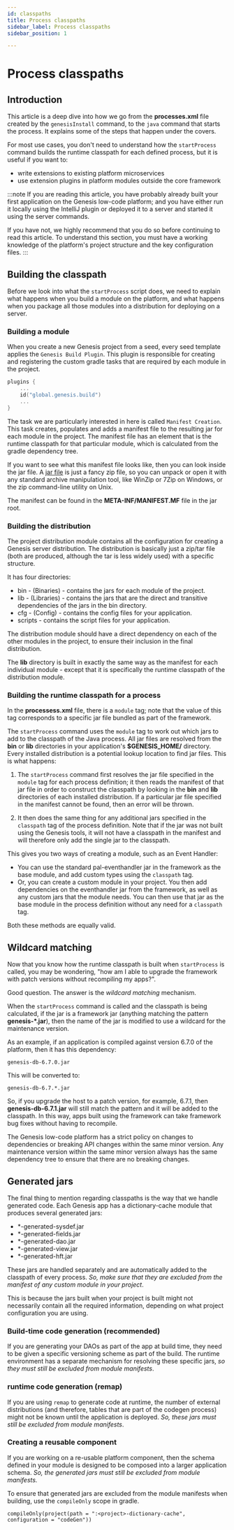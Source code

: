 ```yaml
---
id: classpaths
title: Process classpaths
sidebar_label: Process classpaths
sidebar_position: 1

---
```

# Process classpaths

## Introduction
This article is a deep dive into how we go from the **processes.xml** file created by the `genesisInstall` command, to the `java` command that starts the process.
It explains some of the steps that happen under the covers.

For most use cases, you don't need to understand how the `startProcess` command builds the runtime classpath for each defined process, but it is useful if you want to:

- write extensions to existing platform microservices
- use extension plugins in platform modules outside the core framework

:::note
If you are reading this article, you have probably already built your first application on the Genesis low-code platform; and you have either run it locally using the IntelliJ plugin or deployed it to a server and started it using the server commands.

If you have not, we highly recommend that you do so before continuing to read this article. To understand this section, you must have a working knowledge of the platform's project structure and the key configuration files. 
:::

## Building the classpath
Before we look into what the `startProcess` script does, we need to explain what happens when you build a module on the platform, and what happens when you package all those modules into a distribution for deploying on a server.

### Building a module
When you create a new Genesis project from a seed, every seed template applies the `Genesis Build Plugin`. This plugin is responsible for creating and registering the custom gradle tasks that are required by each module in the project. 

```kotlin
plugins {
    ...
    id("global.genesis.build")
	...
}
```

The task we are particularly interested in here is called `Manifest Creation`. This task creates, populates and adds a manifest file to the resulting jar for each module in the project. The manifest file has an element that is the runtime classpath for that particular module, which is calculated from the gradle dependency tree.

If you want to see what this manifest file looks like, then you can look inside the jar file. A [jar file](https://www.geeksforgeeks.org/jar-files-java/) is just a fancy zip file, so you can unpack or open it with any standard archive manipulation tool, like WinZip or 7Zip on Windows, or the zip command-line utility on Unix.

The manifest can be found in the **META-INF/MANIFEST.MF** file in the jar root.

### Building the distribution
The project distribution module contains all the configuration for creating a Genesis server distribution. The distribution is basically just a zip/tar file (both are produced, although the tar is less widely used) with a specific structure.

It has four directories:

- bin - (Binaries) - contains the jars for each module of the project.
- lib - (Libraries) - contains the jars that are the direct and transitive dependencies of the jars in the bin directory.
- cfg - (Config) - contains the config files for your application.
- scripts - contains the script files for your application.

The distribution module should have a direct dependency on each of the other modules in the project, to ensure their inclusion in the final distribution.

The **lib** directory is built in exactly the same way as the manifest for each individual module -  except that it is specifically the runtime classpath of the distribution module.

### Building the runtime classpath for a process
In the **processess.xml** file, there is a `module` tag; note that the value of this tag corresponds to a specific jar file bundled as part of the framework.

The `startProcess` command uses the `module` tag to work out which jars to add to the classpath of the Java process. All jar files are resolved from the **bin** or **lib** directories in your application's **$GENESIS_HOME/** directory. Every installed distribution is a potential lookup location to find jar files.
This is what happens:

1. The `startProcess` command first resolves the jar file specified in the `module` tag for each process definition; it then reads the manifest of that jar file in order to construct the classpath by looking in the **bin** and **lib** directories of each installed distribution. If a particular jar file specified in the manifest cannot be found, then an error will be thrown.

2. It then does the same thing for any additional jars specified in the `classpath` tag of the process definition. Note that if the jar was not built using the Genesis tools, it will not have a classpath in the manifest and will therefore only add the single jar to the classpath.

This gives you two ways of creating a module, such as an Event Handler:

- You can use the standard pal-eventhandler jar in the framework as the base module, and add custom types using the `classpath` tag.
- Or, you can create a custom module in your project. You then add dependencies on the eventhandler jar from the framework, as well as any custom jars that the module needs. You can then use that jar as the base module in the process definition without any need for a `classpath` tag.

Both these methods are equally valid.

## Wildcard matching
Now that you know how the runtime classpath is built when `startProcess` is called, you may be wondering, "how am I able to upgrade the framework with patch versions without recompiling my apps?".

Good question. The answer is the *wildcard matching* mechanism.

When the `startProcess` command is called and the classpath is being calculated, if the jar is a framework jar (anything matching the pattern __genesis-\*.jar__), then the name of the jar is modified to use a wildcard for the maintenance version.

As an example, if an application is compiled against version 6.7.0 of the platform, then it has this dependency:

```
genesis-db-6.7.0.jar
```

This will be converted to:
```
genesis-db-6.7.*.jar
```

So, if you upgrade the host to a patch version, for example, 6.7.1, then **genesis-db-6.7.1.jar** will still match the pattern and it will be added to the classpath. In this way, apps built using the framework can take framework bug fixes without having to recompile.

The Genesis low-code platform has a strict policy on changes to dependencies or breaking API changes within the same minor version. Any maintenance version within the same minor version always has the same dependency tree to ensure that there are no breaking changes.

## Generated jars
The final thing to mention regarding classpaths is the way that we handle generated code. Each Genesis app has a dictionary-cache module that produces several generated jars:

- *-generated-sysdef.jar
- *-generated-fields.jar
- *-generated-dao.jar
- *-generated-view.jar
- *-generated-hft.jar

These jars are handled separately and are automatically added to the classpath of every process. *So, make sure that they are excluded from the manifest of any custom module in your project*.

This is because the jars built when your project is built might not necessarily contain all the required information, depending on what project configuration you are using. 

### Build-time code generation (recommended)
If you are generating your DAOs as part of the app at build time, they need to be given a specific versioning scheme as part of the build. The runtime environment has a separate mechanism for resolving these specific jars, *so they must still be excluded from module manifests*.

### runtime code generation (remap)
If you are using `remap` to generate code at runtime, the number of external distributions (and therefore, tables that are part of the codegen process) might not be known until the application is deployed. *So, these jars must still be excluded from module manifests*.

### Creating a reusable component
If you are working on a re-usable platform component, then the schema defined in your module is designed to be composed into a larger application schema. *So, the generated jars must still be excluded from module manifests.*

To ensure that generated jars are excluded from the module manifests when building, use the `compileOnly` scope in gradle.

```
compileOnly(project(path = ":<project>-dictionary-cache", configuration = "codeGen"))
```
